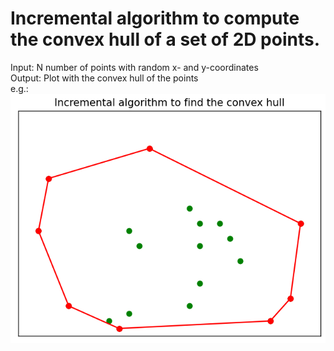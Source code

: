 # Incremental algorithm to compute the convex hull of a set of 2D points.

Input: N number of points with random x- and y-coordinates \
Output: Plot with the convex hull of the points \
e.g.:![Alt text](image.png)